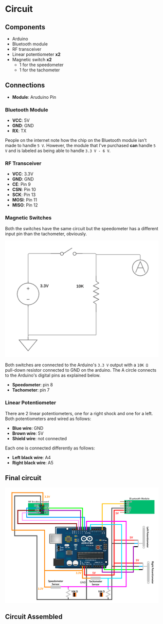 # Circuit

## Components

  * Arduino
  * Bluetooth module
  * RF transceiver
  * Linear potentiometer **x2**
  * Magnetic switch **x2**
    * 1 for the speedometer
    * 1 for the tachometer

## Connections

  * **Module**: Aruduino Pin

### Bluetooth Module

  * **VCC**: 5V
  * **GND**: GND
  * **RX**: TX
  
People on the internet note how the chip on the Bluetooth module isn't made to handle ``5 V``. However, the module that I've purchased **can** handle ``5 V`` and is labeled as being able to handle ``3.3 V - 6 V``. 

### RF Transceiver

  * **VCC**: 3.3V
  * **GND**: GND
  * **CE**: Pin 9
  * **CSN**: Pin 10
  * **SCK**: Pin 13
  * **MOSI**: Pin 11
  * **MISO**: Pin 12

### Magnetic Switches

Both the switches have the same circuit but the speedometer has a different input pin than the tachometer, obviously.

![](../speedometer/speedo_circuit1.png)

Both switches are connected to the Arduino's ``3.3 V`` output with a ``10K Ω`` pull-down resistor connected to GND on the arduino. The A circle connects to the Arduino's digital pins as explained below.

  * **Speedometer**: pin 8
  * **Tachometer**: pin 7

### Linear Potentiometer

There are 2 linear potentiometers, one for a right shock and one for a left. Both potentiometers ared wired as follows:

  * **Blue wire**: GND
  * **Brown wire**: 5V
  * **Shield wire**: not connected

Each one is connected differently as follows:

  * **Left black wire**: A4
  * **Right black wire**: A5

## Final circuit

![](circuit_diagram.png)

## Circuit Assembled


